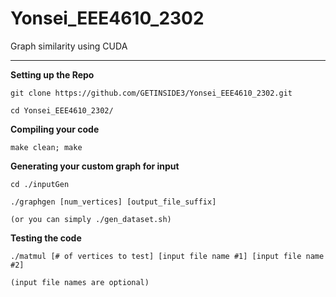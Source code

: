 # Yonsei_EEE4610_2302
Graph similarity using CUDA

 
---

**Setting up the Repo**

    git clone https://github.com/GETINSIDE3/Yonsei_EEE4610_2302.git

    cd Yonsei_EEE4610_2302/

**Compiling your code**

    make clean; make


**Generating your custom graph for input**

    cd ./inputGen

    ./graphgen [num_vertices] [output_file_suffix]

    (or you can simply ./gen_dataset.sh)


**Testing the code**

    ./matmul [# of vertices to test] [input file name #1] [input file name #2]

    (input file names are optional)
